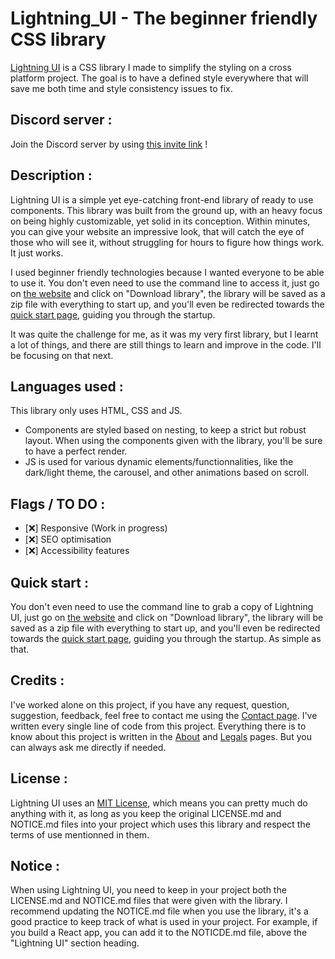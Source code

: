 # Lightning_UI - The beginner friendly CSS library

[Lightning UI](https://cedrictheveneau.github.io/Lightning_UI/) is a CSS library I made to simplify the styling on a cross platform project. The goal is to have a defined style everywhere that will save me both time and style consistency issues to fix.

## Discord server :

Join the Discord server by using [this invite link](https://discord.gg/URGXAVbPYj) !

## Description :

Lightning UI is a simple yet eye-catching front-end library of ready to use components.
This library was built from the ground up, with an heavy focus on being highly customizable, yet solid in its conception.
Within minutes, you can give your website an impressive look, that will catch the eye of those who will see it, without struggling for hours to figure how things work. It just works.

I used beginner friendly technologies because I wanted everyone to be able to use it. You don't even need to use the command line to access it, just go on [the website](https://cedrictheveneau.github.io/Lightning_UI/) and click on "Download library", the library will be saved as a zip file with everything to start up, and you'll even be redirected towards the [quick start page](https://cedrictheveneau.github.io/Lightning_UI/pages/quickStart.html), guiding you through the startup.

It was quite the challenge for me, as it was my very first library, but I learnt a lot of things, and there are still things to learn and improve in the code. I'll be focusing on that next.

## Languages used :

This library only uses HTML, CSS and JS.

- Components are styled based on nesting, to keep a strict but robust layout. When using the components given with the library, you'll be sure to have a perfect render.
- JS is used for various dynamic elements/functionnalities, like the dark/light theme, the carousel, and other animations based on scroll.

## Flags / TO DO :

- [&#10060;] Responsive (Work in progress)
- [&#10060;] SEO optimisation
- [&#10060;] Accessibility features

## Quick start :

You don't even need to use the command line to grab a copy of Lightning UI, just go on [the website](https://cedrictheveneau.github.io/Lightning_UI/) and click on "Download library", the library will be saved as a zip file with everything to start up, and you'll even be redirected towards the [quick start page](https://cedrictheveneau.github.io/Lightning_UI/pages/quickStart.html), guiding you through the startup. As simple as that.

## Credits :

I've worked alone on this project, if you have any request, question, suggestion, feedback, feel free to contact me using the [Contact page](https://cedrictheveneau.github.io/Lightning_UI/pages/contact.html). I've written every single line of code from this project. Everything there is to know about this project is written in the [About](https://cedrictheveneau.github.io/Lightning_UI/pages/about.html) and [Legals](https://cedrictheveneau.github.io/Lightning_UI/pages/legals.html) pages. But you can always ask me directly if needed.

## License :

Lightning UI uses an [MIT License](./LICENSE.md), which means you can pretty much do anything with it, as long as you keep the original LICENSE.md and NOTICE.md files into your project which uses this library and respect the terms of use mentionned in them.

## Notice :

When using Lightning UI, you need to keep in your project both the LICENSE.md and NOTICE.md files that were given with the library. I recommend updating the NOTICE.md file when you use the library, it's a good practice to keep track of what is used in your project. For example, if you build a React app, you can add it to the NOTICDE.md file, above the "Lightning UI" section heading.
